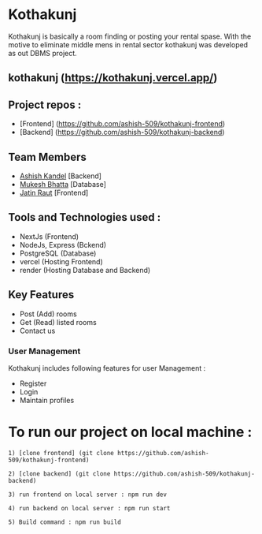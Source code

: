 # Kothakunj

Kothakunj is basically a room finding or posting your rental spase. With the motive to eliminate middle mens in rental sector kothakunj was developed as out DBMS project.

## kothakunj (https://kothakunj.vercel.app/)

## Project repos :

- [Frontend] (https://github.com/ashish-509/kothakunj-frontend)
- [Backend] (https://github.com/ashish-509/kothakunj-backend)

## Team Members

- [Ashish Kandel](https://github.com/ashish-509) [Backend]
- [Mukesh Bhatta](https://github.com/mukesh875bhatta) [Database]
- [Jatin Raut](https://github.com/jatinraut4) [Frontend]

## Tools and Technologies used : 

- NextJs (Frontend)
- NodeJs, Express (Bckend)
- PostgreSQL (Database)
- vercel (Hosting Frontend)
- render (Hosting Database and Backend)

## Key Features

- Post (Add) rooms
- Get (Read) listed rooms
- Contact us

### User Management
Kothakunj includes following features for user Management : 
- Register
- Login
- Maintain profiles

# To run our project on local machine :

    1) [clone frontend] (git clone https://github.com/ashish-509/kothakunj-frontend)

    2) [clone backend] (git clone https://github.com/ashish-509/kothakunj-backend)

    3) run frontend on local server : npm run dev

    4) run backend on local server : npm run start

    5) Build command : npm run build
